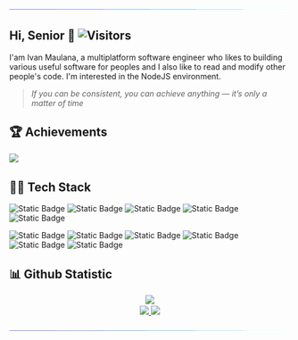 
<img src="https://raw.githubusercontent.com/extenv/extenv/refs/heads/main/assets/line.gif">

## Hi, Senior 👋 ![Visitors](https://api.visitorbadge.io/api/daily?path=https%3A%2F%2Fgithub.com%2FExtenv&labelColor=%23d9e3f0&countColor=%23697689&style=flat)
I'am Ivan Maulana, a multiplatform software engineer who likes to  building various useful software for peoples and I also like to read and modify other people's code. I'm interested in the NodeJS environment.

> *If you can be consistent, you can achieve anything — it’s only a matter of time*

## :trophy: Achievements

![](https://github-profile-trophy.vercel.app/?username=Extenv&theme=algolia&no-frame=true&no-bg=true&margin-w=5)

## :technologist: Tech Stack
![Static Badge](https://img.shields.io/badge/linux-l?style=for-the-badge&logo=linux&logoColor=white&color=black)
![Static Badge](https://img.shields.io/badge/javascript-l?style=for-the-badge&logo=javascript&logoColor=white&color=%23F7DF1E)
![Static Badge](https://img.shields.io/badge/mysql-s?style=for-the-badge&logo=mysql&logoColor=white&color=%234479A1)
![Static Badge](https://img.shields.io/badge/docker-s?style=for-the-badge&logo=docker&logoColor=white&color=%232496ED)
![Static Badge](https://img.shields.io/badge/cloudflare-s?style=for-the-badge&logo=cloudflare&logoColor=white&color=%23F38020)

![Static Badge](https://img.shields.io/badge/openapi-s?style=for-the-badge&logo=openapiinitiative&logoColor=%2385EA2D&color=black)
![Static Badge](https://img.shields.io/badge/node%20js-l?style=for-the-badge&logo=nodedotjs&logoColor=white&color=%23339933)
![Static Badge](https://img.shields.io/badge/postman-l?style=for-the-badge&logo=postman&logoColor=white&color=%23FF6C37)
![Static Badge](https://img.shields.io/badge/google%20cloud-l?style=for-the-badge&logo=googlecloud&logoColor=white&color=%234285F4)
![Static Badge](https://img.shields.io/badge/cpanel-l?style=for-the-badge&logo=cpanel&logoColor=white&color=%23FF6C2C)
![Static Badge](https://img.shields.io/badge/nginx-l?style=for-the-badge&logo=nginx&logoColor=white&color=%23009639)

## :bar_chart: Github Statistic

<p align="center">
<a href="https://github.com/Extenv">
  <img height="225em" src="http://github-profile-summary-cards.vercel.app/api/cards/profile-details?username=Extenv&theme=aura"/>
</a><br/>
<a href="https://github.com/Extenv">
   <img height="225em" src="http://github-profile-summary-cards.vercel.app/api/cards/repos-per-language?username=Extenv&theme=aura"/>
   <img height="225em" src="http://github-profile-summary-cards.vercel.app/api/cards/most-commit-language?username=Extenv&theme=aura"/>
</a><br/>
<!-- <a href="https://github.com/Extenv">
   <img height="225em" src="http://github-profile-summary-cards.vercel.app/api/cards/stats?username=Extenv&theme=aura"/>
   <img height="225em" src="http://github-profile-summary-cards.vercel.app/api/cards/productive-time?username=Extenv&theme=aura&utcOffset=7"/>
</a> -->
</p>

<img src="https://raw.githubusercontent.com/extenv/extenv/refs/heads/main/assets/line.gif">

<!--
> ##  Statistic
> [![Top Langs](https://github-readme-stats.vercel.app/api/top-langs/?username=extenv&theme=tokyonight&layout=compact)](https://github.com/extenv)
 -->

